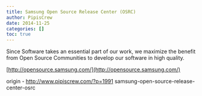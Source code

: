 ```yaml
---
title: Samsung Open Source Release Center (OSRC)
author: PipisCrew
date: 2014-11-25
categories: []
toc: true
---
```


Since Software takes an essential part of our work, we maximize the benefit from Open Source Communities to develop our software in high quality.

[http://opensource.samsung.com/](http://opensource.samsung.com/)

origin - http://www.pipiscrew.com/?p=1991 samsung-open-source-release-center-osrc